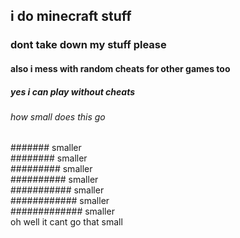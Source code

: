 ## i do minecraft stuff  
### dont take down my stuff please
#### also i mess with random cheats for other games too
##### yes i can play without cheats
###### how small does this go  
####### smaller  
######## smaller  
######### smaller  
########## smaller  
########### smaller  
############ smaller  
############# smaller  
oh well it cant go that small
